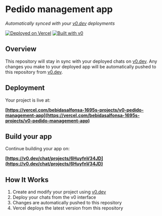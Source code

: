 # Pedido management app

*Automatically synced with your [v0.dev](https://v0.dev) deployments*

[![Deployed on Vercel](https://img.shields.io/badge/Deployed%20on-Vercel-black?style=for-the-badge&logo=vercel)](https://vercel.com/bebidasalfonsa-1695s-projects/v0-pedido-management-app)
[![Built with v0](https://img.shields.io/badge/Built%20with-v0.dev-black?style=for-the-badge)](https://v0.dev/chat/projects/6HuyfnV34JD)

## Overview

This repository will stay in sync with your deployed chats on [v0.dev](https://v0.dev).
Any changes you make to your deployed app will be automatically pushed to this repository from [v0.dev](https://v0.dev).

## Deployment

Your project is live at:

**[https://vercel.com/bebidasalfonsa-1695s-projects/v0-pedido-management-app](https://vercel.com/bebidasalfonsa-1695s-projects/v0-pedido-management-app)**

## Build your app

Continue building your app on:

**[https://v0.dev/chat/projects/6HuyfnV34JD](https://v0.dev/chat/projects/6HuyfnV34JD)**

## How It Works

1. Create and modify your project using [v0.dev](https://v0.dev)
2. Deploy your chats from the v0 interface
3. Changes are automatically pushed to this repository
4. Vercel deploys the latest version from this repository